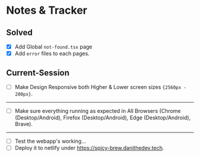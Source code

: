 # Notes & Tracker

## Solved
- [x] Add Global `not-found.tsx` page
- [x] Add `error` files to each pages.

## Current-Session
- [ ] Make Design Responsive both Higher & Lower screen sizes `{2560px - 280px}`.
----
- [ ] Make sure everything running as expected in All Browsers (Chrome (Desktop/Android), Firefox (Desktop/Android), Edge (Desktop/Android), Brave).
----
- [ ] Test the webapp's working...
- [ ] Deploy it to netlify under https://spicy-brew.danithedev.tech.